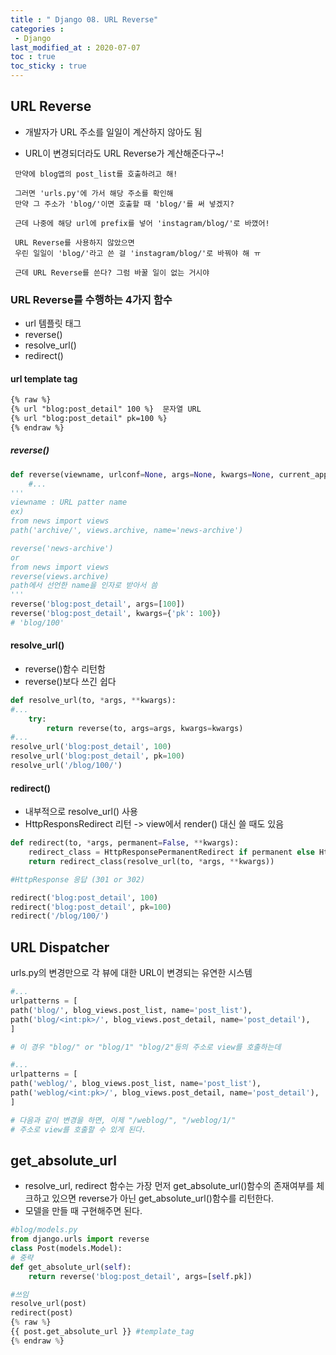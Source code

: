```yaml
---
title : " Django 08. URL Reverse"
categories :
 - Django
last_modified_at : 2020-07-07
toc : true
toc_sticky : true
---
```


## URL Reverse

- 개발자가 URL 주소를 일일이 계산하지 않아도 됨

- URL이 변경되더라도 URL Reverse가 계산해준다구~!

```
 만약에 blog앱의 post_list를 호출하려고 해!
 
 그러면 'urls.py'에 가서 해당 주소를 확인해 
 만약 그 주소가 'blog/'이면 호출할 때 'blog/'를 써 넣겠지?
 
 근데 나중에 해당 url에 prefix를 넣어 'instagram/blog/'로 바꼈어!
 
 URL Reverse를 사용하지 않았으면 
 우린 일일이 'blog/'라고 쓴 걸 'instagram/blog/'로 바꿔야 해 ㅠ
 
 근데 URL Reverse를 쓴다? 그럼 바꿀 일이 없는 거시야
```

### URL Reverse를 수행하는 4가지 함수

- url 템플릿 태그
- reverse()
- resolve_url()
- redirect()

#### url template tag
```html
{% raw %}
{% url "blog:post_detail" 100 %}  문자열 URL
{% url "blog:post_detail" pk=100 %}
{% endraw %}
```

##### reverse()
```python
def reverse(viewname, urlconf=None, args=None, kwargs=None, current_app=None):
    #...
'''
viewname : URL patter name
ex)
from news import views
path('archive/', views.archive, name='news-archive')

reverse('news-archive')
or
from news import views
reverse(views.archive)
path에서 선언한 name을 인자로 받아서 씀
'''
reverse('blog:post_detail', args=[100])
reverse('blog:post_detail', kwargs={'pk': 100})
# 'blog/100'
```
#### resolve_url()

- reverse()함수 리턴함
- reverse()보다 쓰긴 쉽다
```python
def resolve_url(to, *args, **kwargs):
#...
    try:
        return reverse(to, args=args, kwargs=kwargs)
#...
resolve_url('blog:post_detail', 100)
resolve_url('blog:post_detail', pk=100)
resolve_url('/blog/100/')
```
#### redirect()

- 내부적으로 resolve_url() 사용
- HttpResponsRedirect 리턴 -> view에서 render() 대신 쓸 때도 있음

```python
def redirect(to, *args, permanent=False, **kwargs):
    redirect_class = HttpResponsePermanentRedirect if permanent else HttpResponseRedirect
    return redirect_class(resolve_url(to, *args, **kwargs))

#HttpResponse 응답 (301 or 302)

redirect('blog:post_detail', 100)
redirect('blog:post_detail', pk=100)
redirect('/blog/100/')
```


## URL Dispatcher

urls.py의 변경만으로 각 뷰에 대한 URL이 변경되는 유연한 시스템
```python
#...
urlpatterns = [
path('blog/', blog_views.post_list, name='post_list'),
path('blog/<int:pk>/', blog_views.post_detail, name='post_detail'),
]

# 이 경우 "blog/" or "blog/1" "blog/2"등의 주소로 view를 호출하는데

#...
urlpatterns = [
path('weblog/', blog_views.post_list, name='post_list'),
path('weblog/<int:pk>/', blog_views.post_detail, name='post_detail'),
]

# 다음과 같이 변경을 하면, 이제 "/weblog/", "/weblog/1/"
# 주소로 view를 호출할 수 있게 된다.
```

## get_absolute_url

- resolve_url, redirect 함수는 가장 먼저 get_absolute_url()함수의 존재여부를 
체크하고 있으면 reverse가 아닌 get_absolute_url()함수를 리턴한다.
- 모델을 만들 때 구현해주면 된다.

```python
#blog/models.py
from django.urls import reverse
class Post(models.Model):
# 중략
def get_absolute_url(self):
    return reverse('blog:post_detail', args=[self.pk])

#쓰임 
resolve_url(post)
redirect(post)
{% raw %}
{{ post.get_absolute_url }} #template_tag
{% endraw %}
```